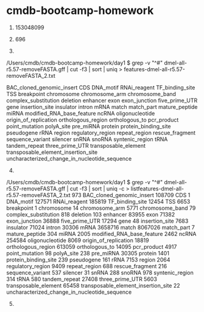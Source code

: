 cmdb-bootcamp-homework
======================
1. 153048099

2. 696

3. 
/Users/cmdb/cmdb-bootcamp-homework/day1 $ grep -v "^#" dmel-all-r5.57-removeFASTA.gff | cut -f3 | sort | uniq  > features-dmel-all-r5.57-removeFASTA_2.txt

BAC_cloned_genomic_insert
CDS
DNA_motif
RNAi_reagent
TF_binding_site
TSS
breakpoint
chromosome
chromosome_arm
chromosome_band
complex_substitution
deletion
enhancer
exon
exon_junction
five_prime_UTR
gene
insertion_site
insulator
intron
mRNA
match
match_part
mature_peptide
miRNA
modified_RNA_base_feature
ncRNA
oligonucleotide
origin_of_replication
orthologous_region
orthologous_to
pcr_product
point_mutation
polyA_site
pre_miRNA
protein
protein_binding_site
pseudogene
rRNA
region
regulatory_region
repeat_region
rescue_fragment
sequence_variant
silencer
snRNA
snoRNA
syntenic_region
tRNA
tandem_repeat
three_prime_UTR
transposable_element
transposable_element_insertion_site
uncharacterized_change_in_nucleotide_sequence

4. 
/Users/cmdb/cmdb-bootcamp-homework/day1 $ grep -v "^#" dmel-all-r5.57-removeFASTA.gff | cut -f3 | sort | uniq -c  > listfeatures-dmel-all-r5.57-removeFASTA_2.txt
973 BAC_cloned_genomic_insert
108709 CDS
   1 DNA_motif
127571 RNAi_reagent
185819 TF_binding_site
12454 TSS
6653 breakpoint
   1 chromosome
  14 chromosome_arm
5771 chromosome_band
  79 complex_substitution
 818 deletion
 103 enhancer
83955 exon
71382 exon_junction
36888 five_prime_UTR
17294 gene
  48 insertion_site
7683 insulator
71024 intron
30306 mRNA
3658716 match
8067026 match_part
   7 mature_peptide
 304 miRNA
2005 modified_RNA_base_feature
2462 ncRNA
254584 oligonucleotide
8069 origin_of_replication
18819 orthologous_region
613059 orthologous_to
14095 pcr_product
4917 point_mutation
  98 polyA_site
 238 pre_miRNA
30305 protein
1401 protein_binding_site
 239 pseudogene
 161 rRNA
7153 region
2064 regulatory_region
9409 repeat_region
 688 rescue_fragment
 216 sequence_variant
 537 silencer
  31 snRNA
 288 snoRNA
 978 syntenic_region
 314 tRNA
 580 tandem_repeat
27408 three_prime_UTR
5603 transposable_element
65458 transposable_element_insertion_site
  22 uncharacterized_change_in_nucleotide_sequence
  
 5. 
